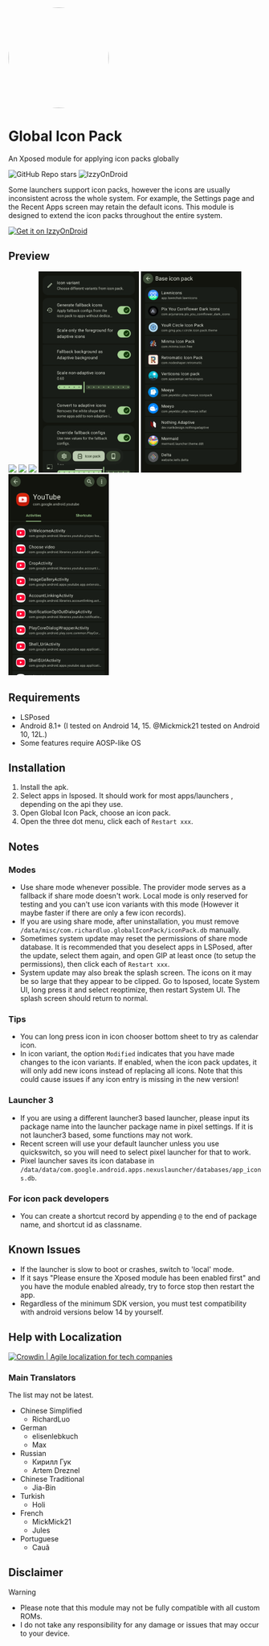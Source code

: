 <img width="200" height="200" style="display: block; border-radius: 9999px;" src="https://github.com/RichardLuo0/global-icon-pack-android/blob/master/metadata/en-US/images/icon.png?raw=true">

# Global Icon Pack
An Xposed module for applying icon packs globally

![GitHub Repo stars](https://img.shields.io/github/stars/RichardLuo0/global-icon-pack-android?style=for-the-badge&color=%23FF9800)
![IzzyOnDroid](https://img.shields.io/endpoint?url=https://apt.izzysoft.de/fdroid/api/v1/shield/com.richardluo.globalIconPack&style=for-the-badge&color=%234CAF50)

Some launchers support icon packs, however the icons are usually inconsistent across the whole system. For example, the Settings page and the Recent Apps screen may retain the default icons.
This module is designed to extend the icon packs throughout the entire system.

[<img src="https://gitlab.com/IzzyOnDroid/repo/-/raw/master/assets/IzzyOnDroid.png" alt="Get it on IzzyOnDroid" height="80">](https://apt.izzysoft.de/fdroid/index/apk/com.richardluo.globalIconPack)

## Preview
<div>
    <img src="https://github.com/RichardLuo0/global-icon-pack-android/blob/master/metadata/en-US/images/phoneScreenshots/1.png?raw=true" width="200" />
    <img src="https://github.com/RichardLuo0/global-icon-pack-android/blob/master/metadata/en-US/images/phoneScreenshots/2.png?raw=true" width="200" />
    <img src="https://github.com/RichardLuo0/global-icon-pack-android/blob/master/metadata/en-US/images/phoneScreenshots/3.png?raw=true" width="200" />
    <img src="https://github.com/RichardLuo0/global-icon-pack-android/blob/master/metadata/en-US/images/phoneScreenshots/4.png?raw=true" width="200" />
    <img src="https://github.com/RichardLuo0/global-icon-pack-android/blob/master/metadata/en-US/images/phoneScreenshots/5.png?raw=true" width="200" />
    <img src="https://github.com/RichardLuo0/global-icon-pack-android/blob/master/metadata/en-US/images/phoneScreenshots/6.png?raw=true" width="200" />
</div>

## Requirements
* LSPosed
* Android 8.1+ (I tested on Android 14, 15. @Mickmick21 tested on Android 10, 12L.)
* Some features require AOSP-like OS

## Installation
1. Install the apk. 
2. Select apps in lsposed. It should work for most apps/launchers , depending on the api they use.
3. Open Global Icon Pack, choose an icon pack.
4. Open the three dot menu, click each of `Restart xxx`.

## Notes
### Modes
* Use share mode whenever possible. The provider mode serves as a fallback if share mode doesn't work. Local mode is only reserved for testing and you can't use icon variants with this mode (However it maybe faster if there are only a few icon records).
* If you are using share mode, after uninstallation, you must remove `/data/misc/com.richardluo.globalIconPack/iconPack.db` manually.
* Sometimes system update may reset the permissions of share mode database. It is recommended that you deselect apps in LSPosed, after the update, select them again, and open GIP at least once (to setup the permissions), then click each of `Restart xxx`.
* System update may also break the splash screen. The icons on it may be so large that they appear to be clipped. Go to lsposed, locate System UI, long press it and select reoptimize, then restart System UI. The splash screen should return to normal.
### Tips
* You can long press icon in icon chooser bottom sheet to try as calendar icon.
* In icon variant, the option `Modified` indicates that you have made changes to the icon variants. If enabled, when the icon pack updates, it will only add new icons instead of replacing all icons. Note that this could cause issues if any icon entry is missing in the new version!
### Launcher 3
* If you are using a different launcher3 based launcher, please input its package name into the launcher package name in pixel settings. If it is not launcher3 based, some functions may not work.
* Recent screen will use your default launcher unless you use quickswitch, so you will need to select pixel launcher for that to work.
* Pixel launcher saves its icon database in `/data/data/com.google.android.apps.nexuslauncher/databases/app_icons.db`.
### For icon pack developers
* You can create a shortcut record by appending `@` to the end of package name, and shortcut id as classname.

## Known Issues
* If the launcher is slow to boot or crashes, switch to 'local' mode.
* If it says "Please ensure the Xposed module has been enabled first" and you have the module enabled already, try to force stop then restart the app.
* Regardless of the minimum SDK version, you must test compatibility with android versions below 14 by yourself.

## Help with Localization
<a href="https://crowdin.com/project/global-icon-pack-android" rel="nofollow"><img style="width:140;height:40px" src="https://badges.crowdin.net/badge/light/crowdin-on-dark.png" srcset="https://badges.crowdin.net/badge/light/crowdin-on-dark.png 1x,https://badges.crowdin.net/badge/light/crowdin-on-dark@2x.png 2x" alt="Crowdin | Agile localization for tech companies" /></a>

### Main Translators
The list may not be latest.
- Chinese Simplified
  - RichardLuo
- German
  - elisenlebkuch
  - Max
- Russian
  - Кирилл Гук
  - Artem Dreznel
- Chinese Traditional
  - Jia-Bin
- Turkish
  - Holi
- French
  - MickMick21
  - Jules
- Portuguese
  - Cauã

## Disclaimer
> [!WARNING]
> * Please note that this module may not be fully compatible with all custom ROMs. 
> * I do not take any responsibility for any damage or issues that may occur to your device.
